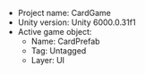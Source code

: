 <!-- UNITY CODE ASSIST INSTRUCTIONS START -->
- Project name: CardGame
- Unity version: Unity 6000.0.31f1
- Active game object:
  - Name: CardPrefab
  - Tag: Untagged
  - Layer: UI
<!-- UNITY CODE ASSIST INSTRUCTIONS END -->